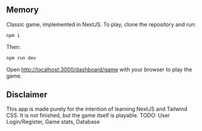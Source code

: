 ## Memory

Classic game, implemented in NextJS.
To play, clone the repository and run:
```bash
npm i
```

Then:
```bash
npm run dev
```

Open [http://localhost:3000/dashboard/game](http://localhost:3000/dashboard/game) 
with your browser to play the game.

## Disclaimer

This app is made purely for the intention of learning NextJS and Tailwind CSS. 
It is not finished, but the game itself is playable.
TODO: User Login/Register, Game stats, Database